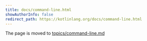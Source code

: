 ```yaml
---
title: docs/command-line.html
showAuthorInfo: false
redirect_path: https://kotlinlang.org/docs/command-line.html
---
```


The page is moved to [topics/command-line.md](../../../docs/topics/command-line.md)
